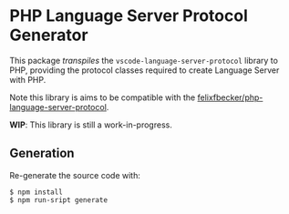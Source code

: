 PHP Language Server Protocol Generator
======================================

This package _transpiles_ the `vscode-language-server-protocol` library to PHP,
providing the protocol classes required to create Language Server
with PHP.

Note this library is aims to be compatible with the
[felixfbecker/php-language-server-protocol](https://github.com/felixfbecker/php-language-server-protocol).

**WIP**: This library is still a work-in-progress.

Generation
----------

Re-generate the source code with:

```
$ npm install
$ npm run-sript generate
```
